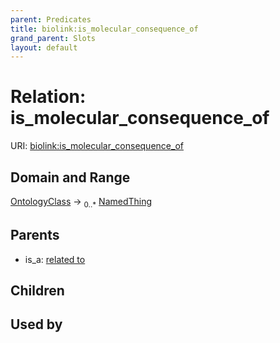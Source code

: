```yaml
---
parent: Predicates
title: biolink:is_molecular_consequence_of
grand_parent: Slots
layout: default
---
```


# Relation: is_molecular_consequence_of




URI: [biolink:is_molecular_consequence_of](https://w3id.org/biolink/vocab/is_molecular_consequence_of)

## Domain and Range

[OntologyClass](OntologyClass.md) ->  <sub>0..*</sub> [NamedThing](NamedThing.md)

## Parents

 *  is_a: [related to](related_to.md)

## Children


## Used by

